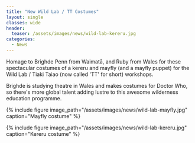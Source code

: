 ```yaml
---
title: "New Wild Lab / TT Costumes"
layout: single
classes: wide
header:
  teaser: /assets/images/news/wild-lab-kereru.jpg
categories:
  - News
---
```


Homage to Brighde Penn from Waimatā, and Ruby from Wales for these spectacular costumes of a kereru and mayfly (and a mayfly puppet) for the Wild Lab / Tiaki Taiao (now called 'TT' for short) workshops.  

Brighde is studying theatre in Wales and makes costumes for Doctor Who, ​so there's more global talent adding lustre to this awesome wilderness education programme.

{% include figure image_path="/assets/images/news/wild-lab-mayfly.jpg" caption="Mayfly costume" %}

{% include figure image_path="/assets/images/news/wild-lab-kereru.jpg" caption="Kereru costume" %}

